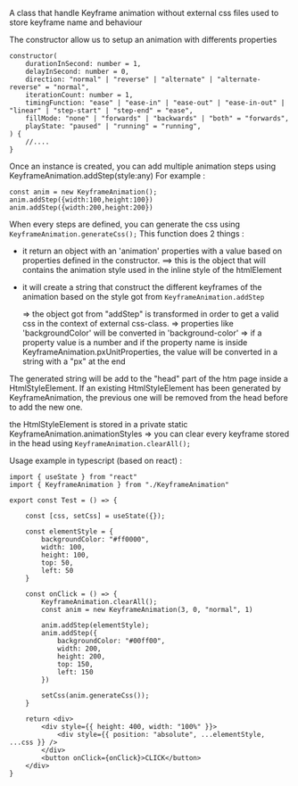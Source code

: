 A class that handle Keyframe animation without external css files used to store keyframe name and behaviour


The constructor allow us to setup an animation with differents properties

```
constructor(
    durationInSecond: number = 1,
    delayInSecond: number = 0,
    direction: "normal" | "reverse" | "alternate" | "alternate-reverse" = "normal",
    iterationCount: number = 1,
    timingFunction: "ease" | "ease-in" | "ease-out" | "ease-in-out" | "linear" | "step-start" | "step-end" = "ease",
    fillMode: "none" | "forwards" | "backwards" | "both" = "forwards",
    playState: "paused" | "running" = "running",
) {
    //....
}
```

Once an instance is created, you can add multiple animation steps using KeyframeAnimation.addStep(style:any)
For example :
```
const anim = new KeyframeAnimation();
anim.addStep({width:100,height:100})
anim.addStep({width:200,height:200})
```



When every steps are defined, you can generate the css using ```KeyframeAnimation.generateCss();```
This function does 2 things : 

- it return an object with an 'animation' properties with a value based on properties defined in the constructor.
  ==> this is the object that will contains the animation style used in the inline style of the htmlElement

- it will create a string that construct the different keyframes of the animation based on the style got from ```KeyframeAnimation.addStep```

  => the object got from "addStep" is transformed in order to get a valid css in the context of external css-class.
     => properties like 'backgroundColor' will be converted in 'background-color'
     => if a property value is a number and if the property name is inside KeyframeAnimation.pxUnitProperties, the value will be converted in a string with a "px" at the end 


The generated string will be add to the "head" part of the htm page inside a HtmlStyleElement.
If an existing HtmlStyleElement has been generated by KeyframeAnimation, the previous one will be removed from the head before to add the new one.

the HtmlStyleElement is stored in a private static KeyframeAnimation.animationStyles
=> you can clear every keyframe stored in the head using ```KeyframeAnimation.clearAll();```


Usage example in typescript (based on react) : 

```
import { useState } from "react"
import { KeyframeAnimation } from "./KeyframeAnimation"

export const Test = () => {

    const [css, setCss] = useState({});

    const elementStyle = {
        backgroundColor: "#ff0000",
        width: 100,
        height: 100,
        top: 50,
        left: 50
    }

    const onClick = () => {
        KeyframeAnimation.clearAll();
        const anim = new KeyframeAnimation(3, 0, "normal", 1)

        anim.addStep(elementStyle);
        anim.addStep({
            backgroundColor: "#00ff00",
            width: 200,
            height: 200,
            top: 150,
            left: 150
        })

        setCss(anim.generateCss());
    }

    return <div>
        <div style={{ height: 400, width: "100%" }}>
            <div style={{ position: "absolute", ...elementStyle, ...css }} />
        </div>
        <button onClick={onClick}>CLICK</button>
    </div>
}
```






